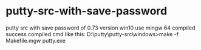 # putty-src-with-save-password
putty src with save password of 0.73 version 
win10 use mingw 64 compiled success 
compiled cmd like this:
D:\putty\putty-src\windows>make -f Makefile.mgw putty.exe
